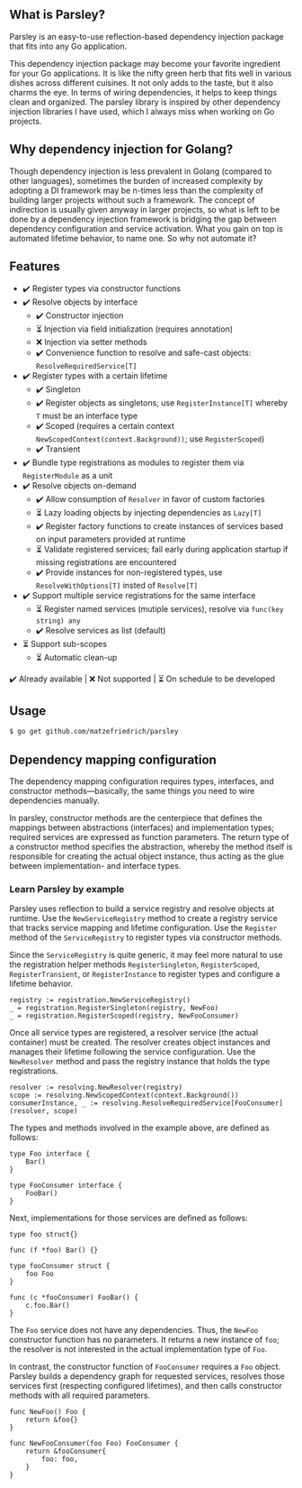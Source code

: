 ## What is Parsley?

Parsley is an easy-to-use reflection-based dependency injection package that fits into any Go application.

This dependency injection package may become your favorite ingredient for your Go applications. It is like the nifty green herb that fits well in various dishes across different cuisines. It not only adds to the taste, but it also charms the eye. In terms of wiring dependencies, it helps to keep things clean and organized. The parsley library is inspired by other dependency injection libraries I have used, which I always miss when working on Go projects.


## Why dependency injection for Golang?

Though dependency injection is less prevalent in Golang (compared to other languages), sometimes the burden of increased complexity by adopting a DI framework may be n-times less than the complexity of building larger projects without such a framework. The concept of indirection is usually given anyway in larger projects, so what is left to be done by a dependency injection framework is bridging the gap between dependency configuration and service activation. What you gain on top is automated lifetime behavior, to name one. So why not automate it?


## Features

- ✔️ Register types via constructor functions
- ✔️ Resolve objects by interface
  - ✔️ Constructor injection
  - ⏳ Injection via field initialization (requires annotation)
  - ❌ Injection via setter methods
  - ✔️ Convenience function to resolve and safe-cast objects: `ResolveRequiredService[T]`
- ✔️ Register types with a certain lifetime
  - ✔️ Singleton
  - ✔️ Register objects as singletons; use `RegisterInstance[T]` whereby `T` must be an interface type
  - ✔️ Scoped (requires a certain context `NewScopedContext(context.Background))`; use `RegisterScoped`)
  - ✔️ Transient
- ✔️ Bundle type registrations as modules to register them via `RegisterModule` as a unit
- ✔️ Resolve objects on-demand
  - ✔️ Allow consumption of `Resolver` in favor of custom factories
  - ⏳ Lazy loading objects by injecting dependencies as `Lazy[T]`
  - ✔️ Register factory functions to create instances of services based on input parameters provided at runtime
  - ⏳ Validate registered services; fail early during application startup if missing registrations are encountered
  - ✔️ Provide instances for non-registered types, use `ResolveWithOptions[T]` insted of `Resolve[T]`
- ✔️ Support multiple service registrations for the same interface
  - ⏳ Register named services (mutiple services), resolve via `func(key string) any`
  - ✔️ Resolve services as list (default)
- ⏳ Support sub-scopes
  - ⏳ Automatic clean-up


✔️ Already available | ❌ Not supported | ⏳ On schedule to be developed


## Usage

````sh
$ go get github.com/matzefriedrich/parsley
````


## Dependency mapping configuration

The dependency mapping configuration requires types, interfaces, and constructor methods—basically, the same things you need to wire dependencies manually. 

In parsley, constructor methods are the centerpiece that defines the mappings between abstractions (interfaces) and implementation types; required services are expressed as function parameters. The return type of a constructor method specifies the abstraction, whereby the method itself is responsible for creating the actual object instance, thus acting as the glue between implementation- and interface types.

### Learn Parsley by example

Parsley uses reflection to build a service registry and resolve objects at runtime. Use the `NewServiceRegistry` method to create a registry service that tracks service mapping and lifetime configuration. Use the `Register` method of the `ServiceRegistry` to register types via constructor methods.

Since the `ServiceRegistry` is quite generic, it may feel more natural to use the registration helper methods `RegisterSingleton`, `RegisterScoped`, `RegisterTransient`, or `RegisterInstance` to register types and configure a lifetime behavior.

````golang
registry := registration.NewServiceRegistry()
_ = registration.RegisterSingleton(registry, NewFoo)
_ = registration.RegisterScoped(registry, NewFooConsumer)
````

Once all service types are registered, a resolver service (the actual container) must be created. The resolver creates object instances and manages their lifetime following the service configuration. Use the `NewResolver` method and pass the registry instance that holds the type registrations. 

````golang
resolver := resolving.NewResolver(registry)
scope := resolving.NewScopedContext(context.Background())
consumerInstance, _ := resolving.ResolveRequiredService[FooConsumer](resolver, scope)
````

The types and methods involved in the example above, are defined as follows:

````golang
type Foo interface {
    Bar()
}

type FooConsumer interface {
    FooBar()
}
````

Next, implementations for those services are defined as follows:

````golang
type foo struct{}

func (f *foo) Bar() {}

type fooConsumer struct {
    foo Foo
}

func (c *fooConsumer) FooBar() {
    c.foo.Bar()
}
````

The `Foo` service does not have any dependencies. Thus, the `NewFoo` constructor function has no parameters. It returns a new instance of `foo`; the resolver is not interested in the actual implementation type of `Foo`.

In contrast, the constructor function of `FooConsumer` requires a `Foo` object. Parsley builds a dependency graph for requested services, resolves those services first (respecting configured lifetimes), and then calls constructor methods with all required parameters.

````golang
func NewFoo() Foo {
    return &foo{}
}

func NewFooConsumer(foo Foo) FooConsumer {
    return &fooConsumer{
        foo: foo,
    }
}
````
